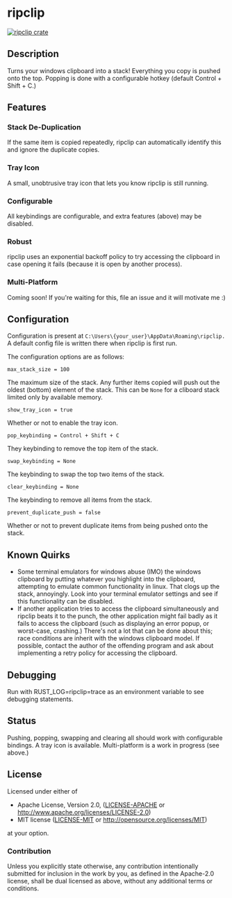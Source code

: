 # ripclip
[![ripclip crate](https://img.shields.io/crates/v/ripclip.svg)](https://crates.io/crates/ripclip)
## Description
Turns your windows clipboard into a stack! Everything you copy is pushed onto the top. Popping is done with a configurable hotkey (default Control + Shift + C.)
## Features
### Stack De-Duplication
If the same item is copied repeatedly, ripclip can automatically identify this and ignore the duplicate copies.
### Tray Icon
A small, unobtrusive tray icon that lets you know ripclip is still running.
### Configurable
All keybindings are configurable, and extra features (above) may be disabled.
### Robust
ripclip uses an exponential backoff policy to try accessing the clipboard in case opening it fails (because it is open by another process).
### Multi-Platform
Coming soon! If you're waiting for this, file an issue and it will motivate me :)
## Configuration
Configuration is present at `C:\Users\{your_user}\AppData\Roaming\ripclip.` A default config file is written there when ripclip is first run.

The configuration options are as follows:
```
max_stack_size = 100
```
The maximum size of the stack. Any further items copied will push out the oldest (bottom) element of the stack. This can be `None` for a cliboard stack limited only by available memory.
```
show_tray_icon = true
```
Whether or not to enable the tray icon.
```
pop_keybinding = Control + Shift + C
```
They keybinding to remove the top item of the stack.
```
swap_keybinding = None
```
The keybinding to swap the top two items of the stack.
```
clear_keybinding = None
```
The keybinding to remove all items from the stack.
```
prevent_duplicate_push = false
```
Whether or not to prevent duplicate items from being pushed onto the stack.
## Known Quirks
* Some terminal emulators for windows abuse (IMO) the windows clipboard by putting whatever you highlight into the clipboard, attempting to emulate common functionality in linux. That clogs up the stack, annoyingly. Look into your terminal emulator settings and see if this functionality can be disabled.
* If another application tries to access the clipboard simultaneously and ripclip beats it to the punch, the other application might fail badly as it fails to access the clipboard (such as displaying an error popup, or worst-case, crashing.) There's not a lot that can be done about this; race conditions are inherit with the windows clipboard model. If possible, contact the author of the offending program and ask about implementing a retry policy for accessing the clipboard.
## Debugging
Run with RUST_LOG=ripclip=trace as an environment variable to see debugging statements.
## Status
Pushing, popping, swapping and clearing all should work with configurable bindings. A tray icon is available. Multi-platform is a work in progress (see above.)

## License

Licensed under either of

 * Apache License, Version 2.0, ([LICENSE-APACHE](LICENSE-APACHE) or http://www.apache.org/licenses/LICENSE-2.0)
 * MIT license ([LICENSE-MIT](LICENSE-MIT) or http://opensource.org/licenses/MIT)

at your option.

### Contribution

Unless you explicitly state otherwise, any contribution intentionally submitted
for inclusion in the work by you, as defined in the Apache-2.0 license, shall be dual licensed as above, without any
additional terms or conditions.
